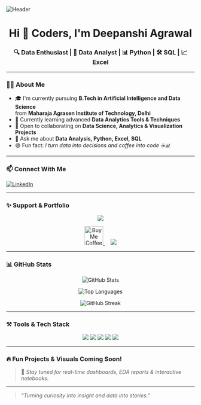 ![Header](https://www.interactions.com/wp-content/uploads/2018/10/pure_vs_pragmatic_ai_2000x500.jpg)

<h1 align="center">Hi 👋 Coders, I'm Deepanshi Agrawal</h1>
<h3 align="center">🔍 Data Enthusiast | 🧠 Data Analyst | 📊 Python | 🛠 SQL | 📈 Excel</h3>

---

### 👩‍🎓 About Me

- 🎓 I'm currently pursuing **B.Tech in Artificial Intelligence and Data Science**  
  from **Maharaja Agrasen Institute of Technology, Delhi**
- 🌱 Currently learning advanced **Data Analytics Tools & Techniques**
- 🤝 Open to collaborating on **Data Science, Analytics & Visualization Projects**
- 💬 Ask me about **Data Analysis, Python, Excel, SQL**
- 😄 Fun fact: *I turn data into decisions and coffee into code ☕📊*

---

### 📫 Connect With Me

[![LinkedIn](https://img.shields.io/badge/LinkedIn-DeepanshiAgarwal-blue?style=for-the-badge&logo=linkedin)](https://www.linkedin.com/in/deepanshi-agarwal-0688b9222/)

---

### ✨ Support & Portfolio

<p align="center">
  <img src="https://readme-typing-svg.demolab.com/?lines=Support+My+Work!;Check+Out+My+Projects+🚀;Let’s+Grow+Together+💡&center=true&width=500&height=50" />
</p>

<p align="center">
  <a href="https://www.buymeacoffee.com/" target="_blank">
    <img src="https://cdn.buymeacoffee.com/buttons/v2/default-yellow.png" alt="Buy Me Coffee" height="50" />
  </a>
  &nbsp;&nbsp;&nbsp;
  <a href="https://your-portfolio-link.com" target="_blank">
    <img src="https://img.shields.io/badge/Portfolio-Click_Here-orange?style=for-the-badge&logo=firefox-browser" />
  </a>
</p>

---

### 📊 GitHub Stats

<p align="center">
  <img src="https://github-readme-stats.vercel.app/api?username=deepanshi-username&show_icons=true&theme=github_dark&hide_title=true" alt="GitHub Stats" />
</p>

<p align="center">
  <img src="https://github-readme-stats.vercel.app/api/top-langs/?username=deepanshi-username&layout=compact&theme=github_dark" alt="Top Languages" />
</p>

<p align="center">
  <img src="https://github-readme-streak-stats.herokuapp.com/?user=deepanshi-username&theme=github-dark" alt="GitHub Streak" />
</p>

---

### ⚒️ Tools & Tech Stack

<p align="center">
  <img src="https://img.shields.io/badge/Python-3776AB?style=for-the-badge&logo=python&logoColor=white"/>
  <img src="https://img.shields.io/badge/SQL-4479A1?style=for-the-badge&logo=mysql&logoColor=white"/>
  <img src="https://img.shields.io/badge/Excel-217346?style=for-the-badge&logo=microsoft-excel&logoColor=white"/>
  <img src="https://img.shields.io/badge/Tableau-E97627?style=for-the-badge&logo=tableau&logoColor=white"/>
  <img src="https://img.shields.io/badge/Jupyter-F37626?style=for-the-badge&logo=jupyter&logoColor=white"/>
</p>

---

### 🔥 Fun Projects & Visuals Coming Soon!

> 📌 *Stay tuned for real-time dashboards, EDA reports & interactive notebooks.*

---

> _“Turning curiosity into insight and data into stories.”_
